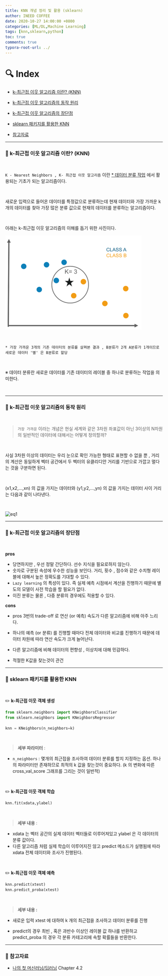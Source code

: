 ```yaml
---
title: KNN 개념 정리 및 활용 (sklearn)
author: INEED COFFEE
date: 2020-10-27 14:00:00 +0800
categories: [ML/DL,Machine Learning]
tags: [knn,sklearn,python]
toc: true
comments: true
typora-root-url: ../
---
```

# :mag: Index

- [k-최근접 이웃 알고리즘 이란? (KNN)](#idx1) 

- [k-최근접 이웃 알고리즘의 동작 원리](#idx2) 

- [k-최근접 이웃 알고리즘의 장단점](#idx3)

- [sklearn 패키지를 활용한 KNN](#idx4) 

- [참고자료](#idx5)

  

---

### :radio_button: k-최근접 이웃 알고리즘 이란? (KNN) <a id="idx1"></a>

​	

`K - Nearest Neighbors , K- 최근접 이웃 알고리즘` 이란 <u>\* 데이터 분류 작업</u> 에서 활용되는 기초가 되는 알고리즘이다. 

​	

새로운 입력으로 들어온 데이터를 특정값으로 분류하는데 현재 데이터와 가장 가까운 k개의 데이터를 찾아 가장 많은 분류 값으로 현재의 데이터를 분류하는 알고리즘이다.

​	

아래는 k-최근접 이웃 알고리즘의 이해를 돕기 위한 사진이다.
	
![초기](/assets/knn.png)


​	    

```
* 가장 가까운 3개의 기존 데이터의 분류를 살펴본 결과 , B분류가 2개 A분류가 1개이므로 새로운 데이터 '별' 은 B분류로 할당
```

​	

※ 데이터 분류란 새로운 데이터를 기존 데이터의 레이블 중 하나로 분류하는 작업을 의미한다.

​	

---

### :radio_button: k-최근접 이웃 알고리즘의 동작 원리 <a id="idx2"></a>

​	

>  `가장 가까운` 이라는 개념은 현실 세계와 같은 3차원 좌표값이 아닌 3이상의 N차원의 일반적인 데이터에 대해서는 어떻게 정의할까?

​	

사실 3차원 이상의 데이터는 우리 눈으로 확인 가능한 형태로 표현할 수 없을 뿐 , 거리의 계산은 동일하게 벡터 공간에서 두 벡터의 유클리디안 거리를 기반으로 가깝고 멀다는 것을 구분하면 된다.

​	

(x1,x2,...,xn) 의 값을 가지는 데이터와 (y1,y2,...,yn) 의 값을 가지는 데이터 사이 거리는 다음과 같이 나타낸다.

​	

![eq1](http://latex2png.com/pngs/f1e0f04b61a59270245c76f47d4752ce.png) 
​		

---

### :radio_button: k-최근접 이웃 알고리즘의 장단점 <a id="idx3"></a>

​	

__pros__ 

- 당연하지만 , 우선 정말 간단하다. 선수 지식을 필요로하지 않는다.
- 숫자로 구분된 속성에 우수한 성능을 보인다. 거리, 횟수 , 점수와 같은 수치형 레이블에 대해서 높은 정확도를 기대할 수 있다.
- `Lazy learning` 의 특성이 있다. 즉 실제 예측 시점에서 계산을 진행하기 때문에 별도의 모델이 사전 학습을 할 필요가 없다.
- 이진 분류는 물론 , 다중 분류의 경우에도 적용할 수 있다.

  

__cons__ 

- pros 3번의 trade-off 로 연산 (or 예측) 속도가 다른 알고리즘에 비해 아주 느리다.

- 하나의 예측 (or 분류)  를 진행할 때마다 전체 데이터와 비교를 진행하기 때문에 데이터 차원에 따라 연산 속도가 크게 늘어난다.

- 다른 알고리즘에 비해 데이터의 편향성 , 이상치에 대해 민감하다. 

- 적절한 K값을 찾는것이 관건

  

---

### :radio_button: sklearn 패키지를 활용한 KNN <a id="idx4"></a>

​	

:pencil2: __k-최근접 이웃 객체 생성__ 

```python
from sklearn.neighbors import KNeighborsClassifier
from sklearn.neighbors import KNeighborsRegressor

knn = KNeighbors(n_neighbors=k)
```

​	

> __세부 파라미터__ :

- `n_neighbors` : 몇개의 최근접을 조사하여 데이터 분류를 할지 지정하는 옵션. 하나의 파라미터만 존재하므로 최적의 k 값을 찾는것이 중요하다. (k 의 변화에 따른 cross_val_score 그래프를 그리는 것이 일반적)



​	

:pencil2: __k-최근접 이웃 객체 학습__ 

```python
knn.fit(xdata,ylabel)
```

​	

> __세부 내용__ :

- xdata 는 벡터 공간의 실제 데이터 벡터들로 이루어져있고 ylabel 은 각 데이터의 분류 값이다.
- 다른 알고리즘 처럼 실제 학습이 이루어지진 않고 predict 메소드가 실행됨에 따라 xdata 전체 데이터와 조사가 진행된다.



​	

:pencil2: __k-최근접 이웃 객체 예측__ 

```python
knn.predict(xtest)
knn.predict_proba(xtest)
```

​	

> __세부 내용 :__ 

- 새로운 입력 xtest 에 대하여 k 개의 최근접을 조사하고 데이터 분류를 진행

- predict의 경우 최빈 , 혹은 과반수 이상인 레이블 값 하나를 반환하고 predict_proba 의 경우 각 분류 카테고리에 속할 확률들을 반환한다.

  

---


### :radio_button: 참고자료 <a id="idx5"></a>

- [나의 첫 머신러닝/딥러닝](https://wikibook.co.kr/mymlrev/) Chapter 4.2 



